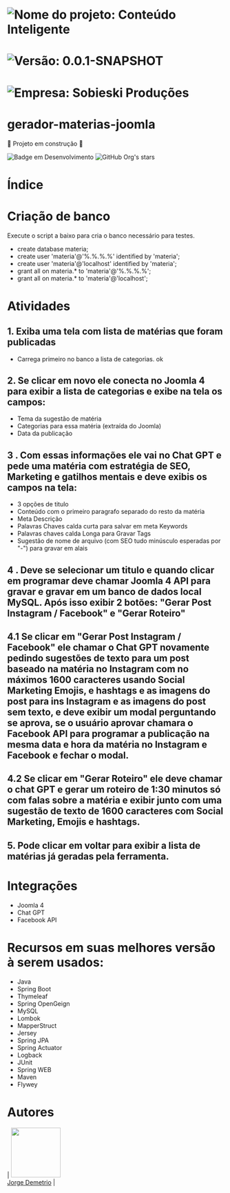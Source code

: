 # ![Nome do projeto: Conteúdo Inteligente](https://img.shields.io/badge/nome_do_projeto-Conteúdo_Inteligente-blue)
# ![Versão: 0.0.1-SNAPSHOT](https://img.shields.io/badge/version-0.0.1SNAPSHOT-blue)
# ![Empresa: Sobieski Produções](https://img.shields.io/badge/empresa-sobieski_produções-blue)
# gerador-materias-joomla
:hammer: Projeto em construção :construction:


![Badge em Desenvolvimento](http://img.shields.io/static/v1?label=STATUS&message=EM%20DESENVOLVIMENTO&color=GREEN&style=for-the-badge)
![GitHub Org's stars](https://img.shields.io/github/stars/jorgedemetrio?style=social)


# Índice 




# Criação de banco
Execute o script a baixo para cria o banco necessário para testes.
-    create database materia;
-    create user 'materia'@'%.%.%.%' identified by 'materia';
-    create user 'materia'@'localhost' identified by 'materia';
-    grant all on materia.* to  'materia'@'%.%.%.%';
-    grant all on materia.* to  'materia'@'localhost';

# Atividades
## 1. Exiba uma tela com lista de matérias que foram publicadas
- Carrega primeiro no banco a lista de categorias. ok

## 2. Se clicar em novo ele conecta no Joomla 4 para exibir a lista de categorias e exibe na tela os campos: 
   - Tema da sugestão de  matéria  
   - Categorias para essa matéria (extraída do Joomla)
   - Data da publicação
   
## 3 . Com essas informações ele vai no Chat GPT e pede uma matéria com estratégia de SEO, Marketing e gatilhos mentais e deve exibis os campos na tela:
   - 3 opções de  titulo
   - Conteúdo com o primeiro paragrafo separado do resto da matéria
   - Meta Descrição
   - Palavras Chaves calda curta para salvar em meta Keywords
   -  Palavras chaves calda Longa para Gravar Tags
   - Sugestão de nome de arquivo (com SEO tudo minúsculo esperadas por "-") para gravar em alais

## 4 . Deve se selecionar um titulo e quando clicar em programar deve chamar Joomla 4 API para gravar e gravar em um banco de dados local MySQL. Após isso exibir 2 botões: "Gerar Post Instagram / Facebook" e "Gerar Roteiro"

## 4.1 Se clicar em "Gerar Post Instagram / Facebook" ele chamar o Chat GPT novamente pedindo sugestões de texto  para um post baseado na matéria no Instagram com no máximos 1600 caracteres usando Social Marketing Emojis, e hashtags e as imagens do post para ins Instagram e as imagens do post sem texto, e deve exibir um modal perguntando se aprova, se o usuário aprovar chamara o Facebook API para programar a publicação na mesma data e hora da matéria no Instagram e Facebook e fechar o modal.

## 4.2 Se clicar em "Gerar Roteiro" ele deve chamar o chat GPT e gerar um roteiro de 1:30 minutos só com falas sobre a matéria e exibir junto com uma sugestão de texto de 1600 caracteres com Social Marketing, Emojis e hashtags.

## 5. Pode clicar em voltar para exibir a lista de matérias já geradas pela ferramenta.




# Integrações
- Joomla 4
- Chat GPT
- Facebook API


# Recursos em suas melhores versão à serem usados:
- Java
- Spring Boot
- Thymeleaf
- Spring OpenGeign
- MySQL
- Lombok
- MapperStruct
- Jersey
- Spring JPA 
- Spring Actuator
- Logback 
- JUnit
- Spring WEB
- Maven
- Flywey


# Autores

| <img loading="lazy" src="https://avatars.githubusercontent.com/u/10842384?v=4" width="115" /><br/>
[Jorge Demetrio](https://github.com/jorgedemetrio) |


